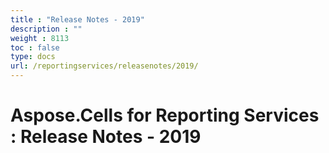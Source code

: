 ```yaml
---
title : "Release Notes - 2019" 
description : "" 
weight : 8113 
toc : false
type: docs
url: /reportingservices/releasenotes/2019/
---
```


# Aspose.Cells for Reporting Services : Release Notes - 2019


